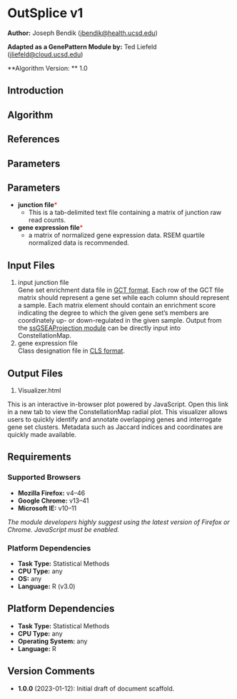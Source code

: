# OutSplice v1

**Author:** Joseph Bendik (jbendik@health.ucsd.edu)

**Adapted as a GenePattern Module by:** Ted Liefeld (jliefeld@cloud.ucsd.edu)

**Algorithm Version: ** 1.0

## Introduction


## Algorithm


## References


## Parameters

## Parameters

- **junction file**<span style="color: red;">*</span>
    - This is a tab-delimited text file containing a matrix of junction raw read counts.  
- **gene expression file**<span style="color: red;">*</span>
    - a matrix of normalized gene expression data. RSEM quartile normalized data is recommended. 

## Input Files

1.  input junction file  
    Gene set enrichment data file in [GCT
    format](https://software.broadinstitute.org/cancer/software/gsea/wiki/index.php/Data_formats#GCT:_Gene_Cluster_Text_file_format_.28.2A.gct.29). Each
    row of the GCT file matrix should represent a gene set while each
    column should represent a sample. Each matrix element should contain
    an enrichment score indicating the degree to which the given gene
    set’s members are coordinately up- or down-regulated in the given
    sample. Output from the [ssGSEAProjection
    module](https://www.broadinstitute.org/cancer/software/genepattern/modules/docs/ssGSEAProjection/) can
    be directly input into ConstellationMap.
2.  gene expression file  
    Class designation file in [CLS
    format](https://software.broadinstitute.org/cancer/software/gsea/wiki/index.php/Data_formats#CLS:_Categorical_.28e.g_tumor_vs_normal.29_class_file_format_.28.2A.cls.29).

## Output Files

1. Visualizer.html  
    
This is an interactive in-browser plot powered by JavaScript. Open
this link in a new tab to view the ConstellationMap radial plot.
This visualizer allows users to quickly identify and annotate
overlapping genes and interrogate gene set clusters. Metadata such
as Jaccard indices and coordinates are quickly made available.

## Requirements

### Supported Browsers

- **Mozilla Firefox:** v4–46
- **Google Chrome:** v13–41
- **Microsoft IE:** v10–11

*The module developers highly suggest using the latest version of
Firefox or Chrome. JavaScript must be enabled.*

### Platform Dependencies

- **Task Type:** Statistical Methods
- **CPU Type:** any
- **OS:** any
- **Language:** R (v3.0)

## Platform Dependencies

- **Task Type:** Statistical Methods
- **CPU Type:** any
- **Operating System:** any
- **Language:** R

## Version Comments

- **1.0.0** (2023-01-12): Initial draft of document scaffold.
